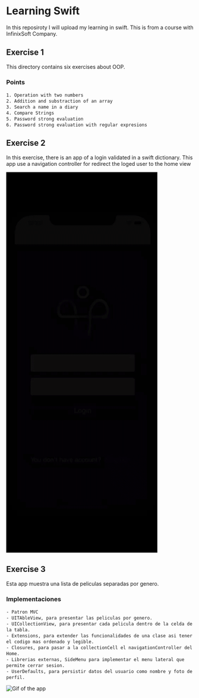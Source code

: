# Learning Swift

In this reposiroty I will upload my learning in swift. This is from a course with InfinixSoft Company.

## Exercise 1

This directory contains six exercises about OOP.

### Points

    1. Operation with two numbers
    2. Addition and substraction of an array
    3. Search a name in a diary
    4. Compare Strings
    5. Password strong evaluation
    6. Password strong evaluation with regular expresions

## Exercise 2

In this exercise, there is an app of a login validated in a swift dictionary. This app use a navigation controller for redirect the loged user to the home view

![Gif of the app](assets/exercise2/ezgif-4-c36b5f6f13.gif)

## Exercise 3

Esta app muestra una lista de peliculas separadas por genero.

### Implementaciones
    - Patron MVC
    - UITAbleView, para presentar las peliculas por genero.
    - UICollectionView, para presentar cada pelicula dentro de la celda de la tabla.
    - Extensions, para extender las funcionalidades de una clase asi tener el codigo mas ordenado y legible.
    - Closures, para pasar a la collectionCell el navigationController del Home.
    - Librerias externas, SideMenu para implementar el menu lateral que permite cerrar sesion.
    - UserDefaults, para persistir datos del usuario como nombre y foto de perfil.


![Gif of the app](assets/tp3/tp3.gif)